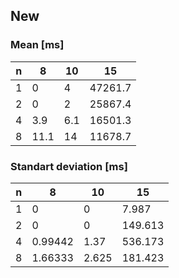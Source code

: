 ## New
 
### Mean [ms]

| n         | 8       | 10    | 15      |
|-----------|---------|-------|---------| 
| 1         | 0       | 4     | 47261.7 | 
| 2         | 0       | 2     | 25867.4 | 
| 4         | 3.9     | 6.1   | 16501.3 | 
| 8         | 11.1    | 14    | 11678.7 | 


### Standart deviation [ms]

| n         | 8       | 10    | 15      |
|-----------|---------|-------|---------| 
| 1         | 0       | 0     | 7.987   | 
| 2         | 0       | 0     | 149.613 | 
| 4         | 0.99442 | 1.37  | 536.173 | 
| 8         | 1.66333 | 2.625 | 181.423 | 

